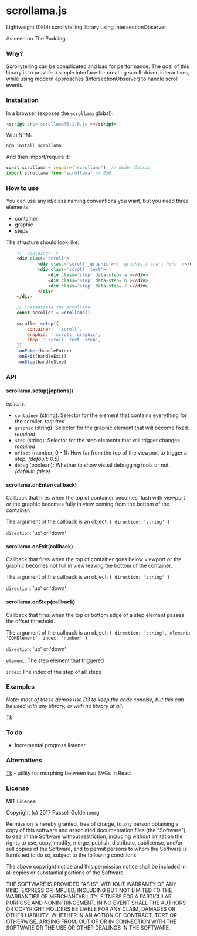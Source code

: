 # scrollama.js

Lightweight (0kb!) scrollytelling library using IntersectionObserver.

As seen on The Pudding.

### Why?

Scrollytelling can be complicated and bad for performance. The goal of this library is to provide a simple interface for creating scroll-driven interactives, while using modern approaches (IntersectionObserver) to handle scroll events.

### Installation

In a browser (exposes the `scrollama` global):

```html
<script src='scrollama@0.1.0.js'></script>
```

With NPM:

```sh
npm install scrollama
```

And then import/require it:

```js
const scrollama = require('scrollama'); // Node classic
import scrollama from 'scrollama' // ES6
```

### How to use

You can use any id/class naming conventions you want, but you need three elements: 

* container
* graphic
* steps

The structure should look like:
```html
	<!--container-->
	<div class='scroll'>
			<div class='scroll__graphic'><!--graphic / chart here--></div>
			<div class='scroll__text'>
				<div class='step' data-step='a'></div>
				<div class='step' data-step='b'></div>
				<div class='step' data-step='c'></div>
			</div>
	</div>
```

```js
	// instantiate the scrollama
	const scroller = Scrollama()
	
	scroller.setup({
		container: '.scroll',
		graphic: '.scroll__graphic',
		step: '.scroll__text .step',
	})
	.onEnter(handleEnter)
	.onExit(handleExit)
	.onStep(handleStep)
```

### API

#### scrollama.setup([options])

*options:*
* `container` (string): Selector for the element that contains everything for the scroller. *required*
* `graphic` (string): Selector for the graphic element that will become fixed. *required* 
* `step` (string): Selector for the step elements that will trigger changes. *required* 
* `offset` (number, 0 - 1): How far from the top of the viewport to trigger a step. *(default: 0.5)*
* `debug` (boolean): Whether to show visual debugging tools or not. *(default: false)*

#### scrollama.onEnter(callback)

Callback that fires when the top of container becomes flush with viewport *or* the graphic becomes fully in view coming from the bottom of the container.

The argument of the callback is an object:
`{ direction: 'string' }`

`direction`: 'up' or 'down'

#### scrollama.onExit(callback)

Callback that fires when the top of container goes below viewport *or* the graphic becomes not full in view leaving the bottom of the container.

The argument of the callback is an object:
`{ direction: 'string' }`

`direction`: 'up' or 'down'

#### scrollama.onStep(callback)

Callback that fires when the top or bottom edge of a step element passes the offset threshold.

The argument of the callback is an object:
`{ direction: 'string', element: 'DOMElement', index: 'number' }`

`direction`: 'up' or 'down'

`element`: The step element that triggered

`index`: The index of the step of all steps

### Examples

*Note: most of these demos use D3 to keep the code concise, but this can be used with any library, or with no library at all.*

[Tk](https://russellgoldenberg.github.io/scrollama/demos/tk.html)

### To do

* Incremental progress listener

### Alternatives

[Tk](https://tk) - utility for morphing between two SVGs in React

### License

MIT License

Copyright (c) 2017 Russell Goldenberg

Permission is hereby granted, free of charge, to any person obtaining a copy of this software and associated documentation files (the "Software"), to deal in the Software without restriction, including without limitation the rights to use, copy, modify, merge, publish, distribute, sublicense, and/or sell copies of the Software, and to permit persons to whom the Software is furnished to do so, subject to the following conditions:

The above copyright notice and this permission notice shall be included in all copies or substantial portions of the Software.

THE SOFTWARE IS PROVIDED "AS IS", WITHOUT WARRANTY OF ANY KIND, EXPRESS OR IMPLIED, INCLUDING BUT NOT LIMITED TO THE WARRANTIES OF MERCHANTABILITY, FITNESS FOR A PARTICULAR PURPOSE AND NONINFRINGEMENT. IN NO EVENT SHALL THE AUTHORS OR COPYRIGHT HOLDERS BE LIABLE FOR ANY CLAIM, DAMAGES OR OTHER LIABILITY, WHETHER IN AN ACTION OF CONTRACT, TORT OR OTHERWISE, ARISING FROM, OUT OF OR IN CONNECTION WITH THE SOFTWARE OR THE USE OR OTHER DEALINGS IN THE SOFTWARE.